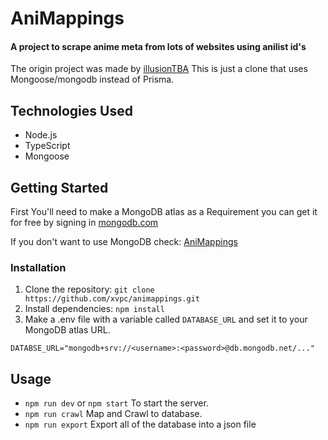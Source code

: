 # AniMappings

#### A project to scrape anime meta from lots of websites using anilist id's

The origin project was made by [illusionTBA](https://github.com/illusionTBA) 
This is just a clone that uses Mongoose/mongodb instead of Prisma.

## Technologies Used

- Node.js
- TypeScript
- Mongoose

## Getting Started

First You'll need to make a MongoDB atlas as a Requirement you can get it for free by signing in 
[mongodb.com](https://www.mongodb.com/)

If you don't want to use MongoDB check: [AniMappings](https://github.com/illusionTBA/AniMappings)

### Installation

1. Clone the repository: `git clone https://github.com/xvpc/animappings.git`
2. Install dependencies: `npm install`
3. Make a .env file with a variable called `DATABASE_URL` and set it to your MongoDB atlas URL.

```
DATABSE_URL="mongodb+srv://<username>:<password>@db.mongodb.net/..."
```

## Usage

- `npm run dev` or `npm start` To start the server.
- `npm run crawl` Map and Crawl to database.
- `npm run export` Export all of the database into a json file
